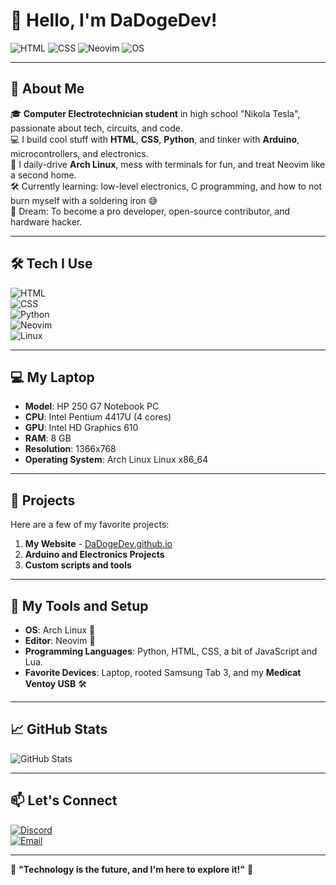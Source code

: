 # 👋 Hello, I'm DaDogeDev!  

![HTML](https://img.shields.io/badge/HTML-5-E34F26?logo=html5&logoColor=white) 
![CSS](https://img.shields.io/badge/CSS-3-1572B6?logo=css3&logoColor=white)
![Neovim](https://img.shields.io/badge/Editor-Neovim-57A143?logo=neovim&logoColor=white)
![OS](https://img.shields.io/badge/OS-Arch-4F5B93?logo=arch-linux&logoColor=white)

---

## 🌟 **About Me**  
🎓  **Computer Electrotechnician student** in high school "Nikola Tesla", passionate about tech, circuits, and code.  
💻  I build cool stuff with **HTML**, **CSS**, **Python**, and tinker with **Arduino**, microcontrollers, and electronics.  
📀  I daily-drive **Arch Linux**, mess with terminals for fun, and treat Neovim like a second home.  
🛠️  Currently learning: low-level electronics, C programming, and how to not burn myself with a soldering iron 😅  
🚀  Dream: To become a pro developer, open-source contributor, and hardware hacker.

---

## 🛠 **Tech I Use**  
![HTML](https://img.shields.io/badge/HTML-5-orange?logo=html5&logoColor=white)  
![CSS](https://img.shields.io/badge/CSS-3-1572B6?logo=css3&logoColor=white)  
![Python](https://img.shields.io/badge/Python-3.10-306998?logo=python&logoColor=white)  
![Neovim](https://img.shields.io/badge/Editor-Neovim-57A143?logo=neovim&logoColor=white)  
![Linux](https://img.shields.io/badge/Linux-Arch-4F5B93?logo=arch-linux&logoColor=white)  

---

## 💻 **My Laptop**  
- **Model**: HP 250 G7 Notebook PC  
- **CPU**: Intel Pentium 4417U (4 cores)  
- **GPU**: Intel HD Graphics 610  
- **RAM**: 8 GB  
- **Resolution**: 1366x768  
- **Operating System**: Arch Linux Linux x86_64  

---

## 🔭 **Projects**  
Here are a few of my favorite projects:  

1. **My Website** - [DaDogeDev.github.io](https://dadogedev.github.io)  
2. **Arduino and Electronics Projects**  
3. **Custom scripts and tools**  

---

## 🧰 **My Tools and Setup**  
- **OS**: Arch Linux 🐧  
- **Editor**: Neovim 📝  
- **Programming Languages**: Python, HTML, CSS, a bit of JavaScript and Lua.  
- **Favorite Devices**: Laptop, rooted Samsung Tab 3, and my **Medicat Ventoy USB** 🛠️  

---

## 📈 **GitHub Stats**  

![GitHub Stats](https://github-readme-stats.vercel.app/api?username=dadogedev&show_icons=true&theme=gruvbox&count_private=true)

---

## 📫 **Let's Connect**  
[![Discord](https://img.shields.io/badge/Discord-dadogedev-5865F2?logo=discord&logoColor=white)](https://discord.com/)  
[![Email](https://img.shields.io/badge/Email-dadogedev@proton.me-red?logo=gmail&logoColor=white)](mailto:dadogedev@proton.me)

---

🚀 **"Technology is the future, and I'm here to explore it!"** 🌌  
